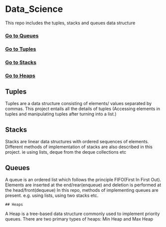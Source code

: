 
# Data_Science
This repo includes the tuples, stacks and queues data structure
### [Go to Queues](#queues)
### [Go to Tuples](#tuples)
### [Go to Stacks](#stacks)
### [Go to Heaps](#heaps)
   ## Tuples
   Tuples are a data structure consisting of elements/ values separated by commas. This project entails all the details of tuples
   (Accessing elements in tuples and manipulating tuples after turning into a list.)

   ## Stacks
   Stacks are linear data structures with ordered sequences of elements. Different methods of implementation of stacks are also described in this project. ie using lists, deque from the 
   deque collections etc

   ## Queues
   A queue is an ordered list which follows the principle FIFO(First In First Out). Elements are inserted at the end/rear(enqueue) and deletion is performed at the head/front(dequeue)
   In this repo, methods of implementing queues are present. e.g. using lists, using two stacks etc.

    ## Heaps
   A Heap is a tree-based data structure commonly used to implement priority queues. There are two primary types of heaps: Min Heap and Max Heap
   

